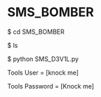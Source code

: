 # SMS_BOMBER


$ cd SMS_BOMBER

$ ls

$ python SMS_D3V1L.py



Tools User = [knock me]

Tools Password = [Knock me]
